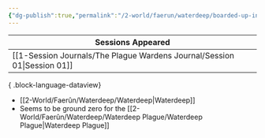 ```yaml
---
{"dg-publish":true,"permalink":"/2-world/faerun/waterdeep/boarded-up-inn/","created":"2025-02-22T18:33:07.951-05:00","updated":"2025-03-13T20:24:51.003-04:00"}
---
```


| Sessions Appeared                                                           |
| --------------------------------------------------------------------------- |
| [[1-Session Journals/The Plague Wardens Journal/Session 01\|Session 01]] |

{ .block-language-dataview}

- [[2-World/Faerûn/Waterdeep/Waterdeep\|Waterdeep]]
- Seems to be ground zero for the [[2-World/Faerûn/Waterdeep/Waterdeep Plague/Waterdeep Plague\|Waterdeep Plague]]

